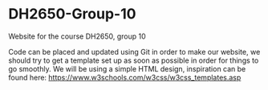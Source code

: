 # DH2650-Group-10
Website for the course DH2650, group 10

Code can be placed and updated using Git in order to make our website, we should try to get a template set up as soon as possible in order for things to go smoothly.
We will be using a simple HTML design, inspiration can be found here:
https://www.w3schools.com/w3css/w3css_templates.asp

